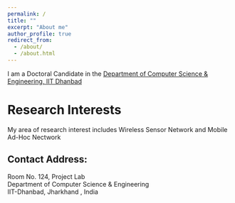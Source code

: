 ```yaml
---
permalink: /
title: ""
excerpt: "About me"
author_profile: true
redirect_from: 
  - /about/
  - /about.html
---
```


I am a Doctoral Candidate in the [Department of Computer Science & Engineering, IIT Dhanbad](https://www.iitism.ac.in/index.php/Departments/dept_cse)


# Research Interests
My area of research interest includes Wireless Sensor Network and Mobile Ad-Hoc Nectwork

 

## Contact Address:
Room No. 124, Project Lab\
Department of Computer Science & Engineering\
IIT-Dhanbad, Jharkhand , India


